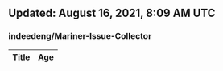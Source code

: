 ## Updated: August 16, 2021, 8:09 AM UTC


### indeedeng/Mariner-Issue-Collector
|**Title**|**Age**|
|:----|:----|